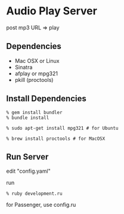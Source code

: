 Audio Play Server
=================

post mp3 URL => play


Dependencies
------------

* Mac OSX or Linux
* Sinatra
* afplay or mpg321
* pkill (proctools)



Install Dependencies
--------------------

    % gem install bundler
    % bundle install
    
    % sudo apt-get install mpg321 # for Ubuntu

    % brew install proctools # for MacOSX


Run Server
----------

edit "config.yaml"


run

    % ruby development.ru


for Passenger, use config.ru
